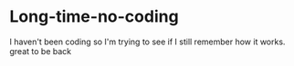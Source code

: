 # Long-time-no-coding
I haven't been coding so I'm trying to see if I still remember how it works.
great to be back
